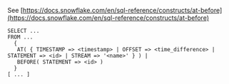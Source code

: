 See [https://docs.snowflake.com/en/sql-reference/constructs/at-before](https://docs.snowflake.com/en/sql-reference/constructs/at-before)
```
SELECT ...
FROM ...
  {
   AT( { TIMESTAMP => <timestamp> | OFFSET => <time_difference> | STATEMENT => <id> | STREAM => '<name>' } ) |
   BEFORE( STATEMENT => <id> )
  }
[ ... ]
```
